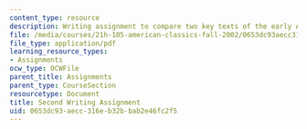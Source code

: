 ```yaml
---
content_type: resource
description: Writing assignment to compare two key texts of the early American republic.
file: /media/courses/21h-105-american-classics-fall-2002/0653dc93aecc316eb32bbab2e46fc2f5_am_classics_secanment_10_02.pdf
file_type: application/pdf
learning_resource_types:
- Assignments
ocw_type: OCWFile
parent_title: Assignments
parent_type: CourseSection
resourcetype: Document
title: Second Writing Assignment
uid: 0653dc93-aecc-316e-b32b-bab2e46fc2f5
---
```

